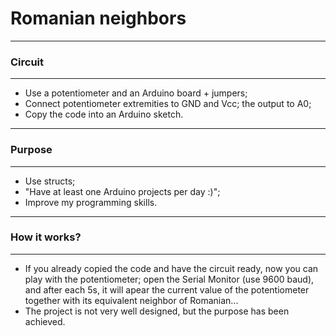 # Romanian neighbors
***

### Circuit
***
- Use a potentiometer and an Arduino board + jumpers;    
- Connect potentiometer extremities to GND and Vcc; the output to A0;   
- Copy the code into an Arduino sketch.   
***
### Purpose
***
- Use structs;   
- "Have at least one Arduino projects per day :)";    
- Improve my programming skills.   
***
### How it works?
***
- If you already copied the code and have the circuit ready, now you can play with the potentiometer; open the Serial Monitor (use 9600 baud), and after each 5s, it will apear the current value of the potentiometer together with its equivalent neighbor of Romanian...
- The project is not very well designed, but the purpose has been achieved.   
